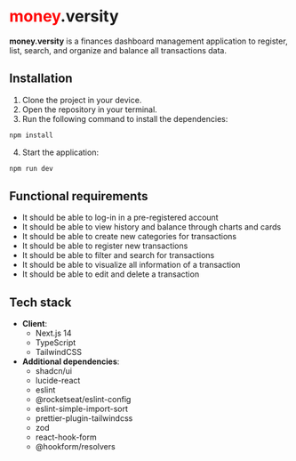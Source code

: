 <h1><span style="color:red;">money</span>.versity</h1>

**money.versity** is a finances dashboard management application to register, list, search, and organize and balance all transactions data.

## Installation

1. Clone the project in your device.
2. Open the repository in your terminal.
3. Run the following command to install the dependencies:
```bash
npm install
```
4. Start the application:
```bash
npm run dev
```

## Functional requirements

- It should be able to log-in in a pre-registered account
- It should be able to view history and balance through charts and cards
- It should be able to create new categories for transactions
- It should be able to register new transactions
- It should be able to filter and search for transactions
- It should be able to visualize all information of a transaction
- It should be able to edit and delete a transaction

## Tech stack

- **Client**:
  - Next.js 14
  - TypeScript
  - TailwindCSS
- **Additional dependencies**:
  - shadcn/ui
  - lucide-react
  - eslint
  - @rocketseat/eslint-config
  - eslint-simple-import-sort
  - prettier-plugin-tailwindcss
  - zod
  - react-hook-form
  - @hookform/resolvers